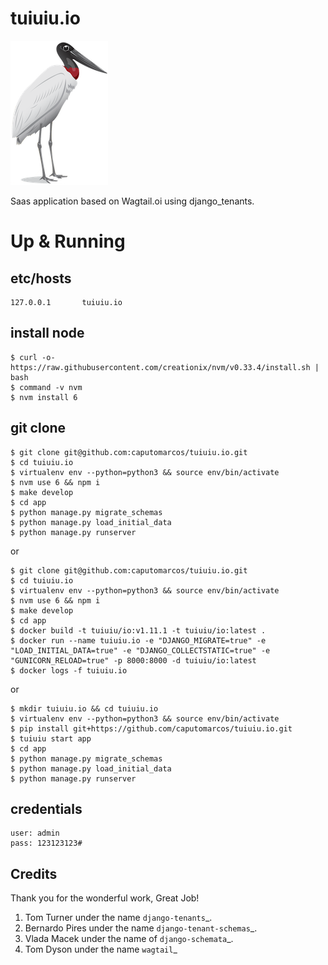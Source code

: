 tuiuiu.io
=========


![tuiuiu](https://raw.githubusercontent.com/tuiuiu-io/tuiuiu.io/master/tuiuiu-io-s.png)


Saas application based on Wagtail.oi using django_tenants.


# Up & Running
   
etc/hosts
---------

    127.0.0.1       tuiuiu.io
    
    
install node
---------
    $ curl -o- https://raw.githubusercontent.com/creationix/nvm/v0.33.4/install.sh | bash
    $ command -v nvm
    $ nvm install 6

git clone
---------
    
    $ git clone git@github.com:caputomarcos/tuiuiu.io.git
    $ cd tuiuiu.io 
    $ virtualenv env --python=python3 && source env/bin/activate
    $ nvm use 6 && npm i
    $ make develop 
    $ cd app 
    $ python manage.py migrate_schemas
    $ python manage.py load_initial_data
    $ python manage.py runserver 
        
or 

    $ git clone git@github.com:caputomarcos/tuiuiu.io.git
    $ cd tuiuiu.io 
    $ virtualenv env --python=python3 && source env/bin/activate
    $ nvm use 6 && npm i
    $ make develop 
    $ cd app 
    $ docker build -t tuiuiu/io:v1.11.1 -t tuiuiu/io:latest .
    $ docker run --name tuiuiu.io -e "DJANGO_MIGRATE=true" -e "LOAD_INITIAL_DATA=true" -e "DJANGO_COLLECTSTATIC=true" -e "GUNICORN_RELOAD=true" -p 8000:8000 -d tuiuiu/io:latest
    $ docker logs -f tuiuiu.io 
        
or 
    
    
    $ mkdir tuiuiu.io && cd tuiuiu.io 
    $ virtualenv env --python=python3 && source env/bin/activate
    $ pip install git+https://github.com/caputomarcos/tuiuiu.io.git
    $ tuiuiu start app       
    $ cd app 
    $ python manage.py migrate_schemas
    $ python manage.py load_initial_data
    $ python manage.py runserver 
    
    
credentials
-----------

    user: admin
    pass: 123123123#

    
Credits
-------

Thank you for the wonderful work, Great Job!

   1. Tom Turner under the name `django-tenants`_.
   2. Bernardo Pires under the name `django-tenant-schemas`_.
   3. Vlada Macek under the name of `django-schemata`_.
   4. Tom Dyson under the name `wagtail`_
